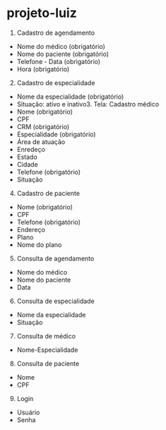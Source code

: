 # projeto-luiz

1. Cadastro de agendamento 
- Nome do médico (obrigatório) 
- Nome do paciente (obrigatório) 
- Telefone - Data (obrigatório) 
- Hora (obrigatório)

2. Cadastro de especialidade 
- Nome da especialidade (obrigatório) 
- Situação: ativo e inativo3. Tela: Cadastro médico 
- Nome (obrigatório) 
- CPF 
- CRM (obrigatório) 
- Especialidade (obrigatório) 
- Área de atuação 
- Enredeço 
- Estado 
- Cidade 
- Telefone (obrigatório) 
- Situação

4. Cadastro de paciente 
- Nome (obrigatório) 
- CPF 
- Telefone (obrigatório) 
- Endereço 
- Plano 
- Nome do plano

5. Consulta de agendamento
- Nome do médico
- Nome do paciente
- Data

6. Consulta de especialidade
- Nome da especialidade
- Situação

7. Consulta de médico
- Nome-Especialidade

8. Consulta de paciente
- Nome
- CPF

9. Login
- Usuário
- Senha